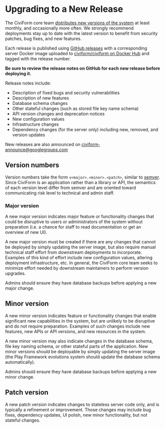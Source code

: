 # Upgrading to a New Release

The CiviForm core team [distributes new versions of the system](https://github.com/seattle-uat/civiform/releases) at least monthly, and occasionally more often. We strongly recommend deployments stay up to date with the latest version to benefit from security patches, bug fixes, and new features.

Each release is published using [GitHub releases](https://github.com/seattle-uat/civiform/releases) with a corresponding server Docker image uploaded to [civiform/civiform on Docker Hub](https://hub.docker.com/repository/docker/civiform/civiform) and tagged with the release number.

**Be sure to review the release notes on GitHub for each new release before deploying it.**

Release notes include:

- Description of fixed bugs and security vulnerabilities
- Description of new features
- Database schema changes
- Other stateful changes (such as stored file key name schema)
- API version changes and deprecation notices
- New configuration values
- Infrastructure changes
- Dependency changes (for the server only) including new, removed, and version updates

New releases are also announced on civiform-announce@googlegroups.com

## Version numbers

Version numbers take the form `v<major>.<minor>.<patch>`, similar to [semver](https://semver.org/). Since CiviForm is an application rather than a library or API, the semantics of each version level differ from semver and are oriented toward communicating risk level to technical and admin staff.

### Major version

A new major version indicates major feature or functionality changes that could be disruptive to users or administrators of the system without preparation (i.e. a chance for staff to read documentation or get an overview of new UI).

A new major version must be created if there are any changes that cannot be deployed by simply updating the server image, but also require manual technical staff effort from downstream deployments to incorporate. Examples of this kind of effort include new configuration values, altering deployment infrastructure, etc. In general, the CiviForm core team seeks to minimize effort needed by downstream maintainers to perform version upgrades.

Admins should ensure they have database backups before applying a new major change.

## Minor version

A new minor version indicates feature or functionality changes that enable significant new capabilities in the system, but are unlikely to be disruptive and do not require preparation. Examples of such changes include new features, new APIs or API versions, and new resources in the system.

A new minor version may also indicate changes in the database schema, file key naming schema, or other stateful parts of the application. New minor versions should be deployable by simply updating the server image (the Play Framework evolutions system should update the database schema automatically).

Admins should ensure they have database backups before applying a new minor change.

## Patch version

A new patch version indicates changes to stateless server code only, and is typically a refinement or improvement. Those changes may include bug fixes, dependency updates, UI polish, new minor functionality, but not stateful changes.
